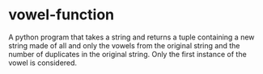 # vowel-function
A python program that takes a string and returns a tuple containing a new string made of all and only the vowels from the original string and the number of duplicates in the original string. Only the first instance of the vowel is considered.

